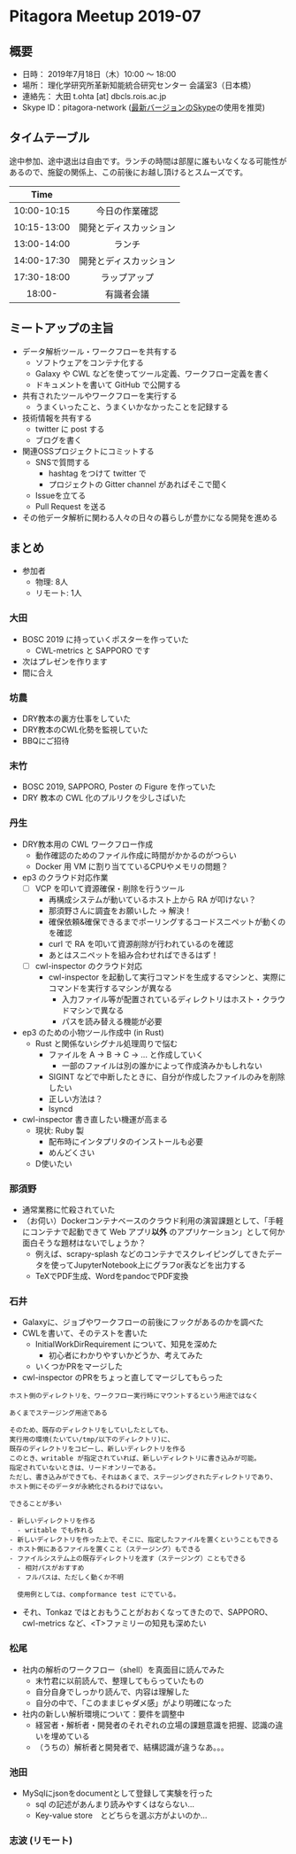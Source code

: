 # Pitagora Meetup 2019-07

## 概要

- 日時： 2019年7月18日（木）10:00 〜 18:00
- 場所： 理化学研究所革新知能統合研究センター 会議室3（日本橋）
- 連絡先： 大田 t.ohta [at] dbcls.rois.ac.jp
- Skype ID：pitagora-network ([最新バージョンのSkype](http://www.skype.com/ja/)の使用を推奨)

## タイムテーブル

途中参加、途中退出は自由です。ランチの時間は部屋に誰もいなくなる可能性があるので、施錠の関係上、この前後にお越し頂けるとスムーズです。

|Time||
|:---:|:---:|
|10:00-10:15|今日の作業確認|
|10:15-13:00|開発とディスカッション|
|13:00-14:00|ランチ|
|14:00-17:30|開発とディスカッション|
|17:30-18:00|ラップアップ|
|18:00-|有識者会議|

## ミートアップの主旨

- データ解析ツール・ワークフローを共有する
  - ソフトウェアをコンテナ化する
  - Galaxy や CWL などを使ってツール定義、ワークフロー定義を書く
  - ドキュメントを書いて GitHub で公開する
- 共有されたツールやワークフローを実行する
  - うまくいったこと、うまくいかなかったことを記録する
- 技術情報を共有する
  - twitter に post する
  - ブログを書く
- 関連OSSプロジェクトにコミットする
  - SNSで質問する
    - hashtag をつけて twitter で
    - プロジェクトの Gitter channel があればそこで聞く
  - Issueを立てる
  - Pull Request を送る
- その他データ解析に関わる人々の日々の暮らしが豊かになる開発を進める

## まとめ

- 参加者
  - 物理: 8人
  - リモート: 1人

### 大田

- BOSC 2019 に持っていくポスターを作っていた
  - CWL-metrics と SAPPORO です
- 次はプレゼンを作ります
- 間に合え

### 坊農

- DRY教本の裏方仕事をしていた
- DRY教本のCWL化勢を監視していた
- BBQにご招待

### 末竹

- BOSC 2019, SAPPORO, Poster の Figure を作っていた
- DRY 教本の CWL 化のプルリクを少しさばいた

### 丹生
- DRY教本用の CWL ワークフロー作成
    - 動作確認のためのファイル作成に時間がかかるのがつらい
    - Docker 用 VM に割り当てているCPUやメモリの問題？
- ep3 のクラウド対応作業
    - [ ] VCP を叩いて資源確保・削除を行うツール
        - 再構成システムが動いているホスト上から RA が叩けない？
        - 那須野さんに調査をお願いした -> 解決！
        - 確保依頼&確保できるまでポーリングするコードスニペットが動くのを確認
        - curl で RA を叩いて資源削除が行われているのを確認
        - あとはスニペットを組み合わせればできるはず！
    - [ ] cwl-inspector のクラウド対応
        - cwl-inspector を起動して実行コマンドを生成するマシンと、実際にコマンドを実行するマシンが異なる
            - 入力ファイル等が配置されているディレクトリはホスト・クラウドマシンで異なる
            - パスを読み替える機能が必要
- ep3 のための小物ツール作成中 (in Rust)
    - Rust と関係ないシグナル処理周りで悩む
        - ファイルを A -> B -> C -> ... と作成していく
            - 一部のファイルは別の誰かによって作成済みかもしれない
        - SIGINT などで中断したときに、自分が作成したファイルのみを削除したい
        - 正しい方法は？
        - lsyncd
- cwl-inspector 書き直したい機運が高まる
    - 現状: Ruby 製
        - 配布時にインタプリタのインストールも必要
        - めんどくさい
    - D使いたい

### 那須野
- 通常業務に忙殺されていた
- （お伺い）Dockerコンテナベースのクラウド利用の演習課題として、「手軽にコンテナで起動できて Web アプリ**以外** のアプリケーション」として何か面白そうな題材はないでしょうか？
    - 例えば、scrapy-splash などのコンテナでスクレイピングしてきたデータを使ってJupyterNotebook上にグラフor表などを出力する
    - TeXでPDF生成、WordをpandocでPDF変換


### 石井

- Galaxyに、ジョブやワークフローの前後にフックがあるのかを調べた
- CWLを書いて、そのテストを書いた
    - InitialWorkDirRequirement について、知見を深めた
        - 初心者にわかりやすいかどうか、考えてみた
    - いくつかPRをマージした
- cwl-inspector のPRをちょっと直してマージしてもらった
```
ホスト側のディレクトリを、ワークフロー実行時にマウントするという用途ではなく

あくまでステージング用途である

そのため、既存のディレクトリをしていしたとしても、
実行用の環境(たいてい/tmp/以下のディレクトリ)に、
既存のディレクトリをコピーし、新しいディレクトリを作る
このとき、writable が指定されていれば、新しいディレクトリに書き込みが可能。
指定されていないときは、リードオンリーである。
ただし、書き込みができても、それはあくまで、ステージングされたディレクトリであり、
ホスト側にそのデータが永続化されるわけではない。

できることが多い

- 新しいディレクトリを作る
  - writable でも作れる
- 新しいディレクトリを作った上で、そこに、指定したファイルを置くということもできる
- ホスト側にあるファイルを置くこと（ステージング）もできる
- ファイルシステム上の既存ディレクトリを渡す（ステージング）こともできる
  - 相対パスがおすすめ
  - フルパスは、ただしく動くか不明

  使用例としては、compformance test にでている。
```
- それ、Tonkaz ではとおもうことがおおくなってきたので、SAPPORO、cwl-metrics など、\<T\>ファミリーの知見も深めたい


### 松尾
- 社内の解析のワークフロー（shell）を真面目に読んでみた
    - 末竹君に以前読んで、整理してもらっていたもの
    - 自分自身でしっかり読んで、内容は理解した
    - 自分の中で、「このままじゃダメ感」がより明確になった
- 社内の新しい解析環境について：要件を調整中
    - 経営者・解析者・開発者のそれぞれの立場の課題意識を把握、認識の違いを埋めている
    - （うちの）解析者と開発者で、結構認識が違うなあ。。。

### 池田
- MySqlにjsonをdocumentとして登録して実験を行った
    - sql の記述があんまり読みやすくはならない...
    - Key-value store　とどちらを選ぶ方がよいのか...


### 志波 (リモート)
